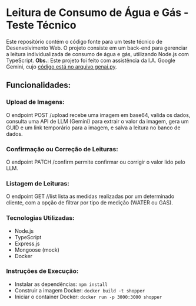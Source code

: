 # Leitura de Consumo de Água e Gás - Teste Técnico
Este repositório contém o código fonte para um teste técnico de Desenvolvimento Web. O projeto consiste em um back-end para gerenciar a leitura individualizada de consumo de água e gás, utilizando Node.js com TypeScript.
**Obs.**: Este projeto foi feito com assistência da I.A. Google Gemini, cujo [código está no arquivo genai.py](/genai/genai.py).

## Funcionalidades:

### Upload de Imagens:
O endpoint POST /upload recebe uma imagem em base64, valida os dados, consulta uma API de LLM (Gemini) para extrair o valor da imagem, gera um GUID e um link temporário para a imagem, e salva a leitura no banco de dados.

### Confirmação ou Correção de Leituras:
O endpoint PATCH /confirm permite confirmar ou corrigir o valor lido pelo LLM.

### Listagem de Leituras:
O endpoint GET /<customer code>/list lista as medidas realizadas por um determinado cliente, com a opção de filtrar por tipo de medição (WATER ou GAS).

### Tecnologias Utilizadas:
- Node.js
- TypeScript
- Express.js
- Mongoose (mock)
- Docker

### Instruções de Execução:
- Instalar as dependências: `npm install`
- Construir a imagem Docker: `docker build -t shopper`
- Iniciar o container Docker: `docker run -p 3000:3000 shopper`
